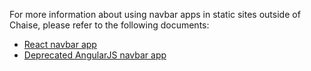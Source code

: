 For more information about using navbar apps in static sites outside of Chaise, please refer to the following documents:

- [React navbar app](../../docs/user-docs/navbar-app.md)
- [Deprecated AngularJS navbar app](../../docs/user-docs/navbar-app-deprecated.md)

